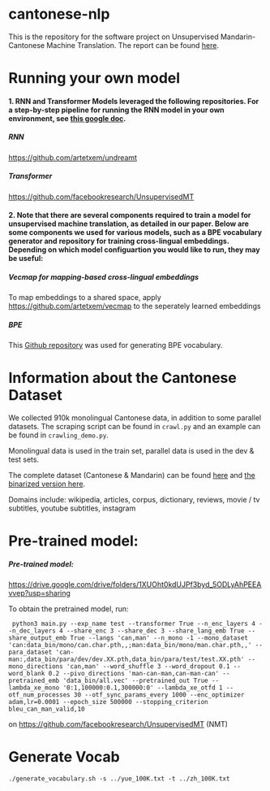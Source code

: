 # cantonese-nlp
This is the repository for the software project on Unsupervised Mandarin-Cantonese Machine Translation. The report can be found [here](https://arxiv.org/abs/2301.03971).




# Running your own model

#### 1. RNN and Transformer Models leveraged the following repositories. For a step-by-step pipeline for running the RNN model in your own environment, see [this google doc](https://docs.google.com/document/d/1hlBGubStfdLhES_RppezuPCXex6Z98QuzQwxIzIjm7Q/edit).

##### RNN
https://github.com/artetxem/undreamt

##### Transformer
https://github.com/facebookresearch/UnsupervisedMT


#### 2. Note that there are several components required to train a model for unsupervised machine translation, as detailed in our paper. Below are some components we used for various models, such as a BPE vocabulary generator and repository for training cross-lingual embeddings. Depending on which model configuartion you would like to run, they may be useful:

##### Vecmap for mapping-based cross-lingual embeddings
To map embeddings to a shared space, apply https://github.com/artetxem/vecmap to the seperately learned embeddings

##### BPE
This [Github repository](https://github.com/rsennrich/subword-nmt) was used for generating BPE vocabulary.



# Information about the Cantonese Dataset 

We collected 910k monolingual Cantonese data, in addition to some parallel datasets. The scraping script can be found in `crawl.py` and an example can be found in `crawling_demo.py`. 

Monolingual data is used in the train set, parallel data is used in the dev & test sets.

The complete dataset (Cantonese & Mandarin) can be found [here](https://drive.google.com/drive/folders/13tWHQkv3MOxVZnz8bMhDOfl6OPSBI6rn?usp=sharing) and [the binarized version here](https://drive.google.com/drive/folders/1KCvj5UQmaLW7YgkLJQ-KCVoFTWMO7im6?usp=sharing).

Domains include: wikipedia, articles, corpus, dictionary, reviews, movie / tv subtitles, youtube subtitles, instagram


# Pre-trained model:
##### Pre-trained model: 
https://drive.google.com/drive/folders/1XUOht0kdUJPf3byd_5ODLyAhPEEAvvep?usp=sharing


To obtain the pretrained model, run:

```
 python3 main.py --exp_name test --transformer True --n_enc_layers 4 --n_dec_layers 4 --share_enc 3 --share_dec 3 --share_lang_emb True --share_output_emb True --langs 'can,man' --n_mono -1 --mono_dataset 'can:data_bin/mono/can.char.pth,,;man:data_bin/mono/man.char.pth,,' --para_dataset 'can-man:,data_bin/para/dev/dev.XX.pth,data_bin/para/test/test.XX.pth' --mono_directions 'can,man' --word_shuffle 3 --word_dropout 0.1 --word_blank 0.2 --pivo_directions 'man-can-man,can-man-can' --pretrained_emb 'data_bin/all.vec' --pretrained_out True --lambda_xe_mono '0:1,100000:0.1,300000:0' --lambda_xe_otfd 1 --otf_num_processes 30 --otf_sync_params_every 1000 --enc_optimizer adam,lr=0.0001 --epoch_size 500000 --stopping_criterion bleu_can_man_valid,10
 ```
 
 on https://github.com/facebookresearch/UnsupervisedMT (NMT)

# Generate Vocab
```
./generate_vocabulary.sh -s ../yue_100K.txt -t ../zh_100K.txt
```